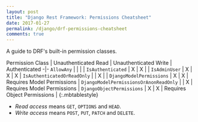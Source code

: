 ```yaml
---
layout: post
title: "Django Rest Framework: Permissions Cheatsheet"
date: 2017-01-27
permalink: /django/drf-permissions-cheatsheet
comments: true
---
```


A guide to DRF's built-in permission classes.

Permission Class                        | Unauthenticated Read | Unauthenticated Write | Authenticated
-|-
`AllowAny`                              |   |   |   |
`IsAuthenticated`                       | X | X |   |
`IsAdminUser`                           | X | X | X |
`IsAuthenticatedOrReadOnly`             |   | X |   |
`DjangoModelPermissions`                | X | X | Requires Model Permissions |
`DjangoModelPermissionsOrAnonReadOnly`  |   | X | Requires Model Permissions |
`DjangoObjectPermissions`               | X | X | Requires Object Permissions |
{:.mbtablestyle}

- *Read access* means `GET`, `OPTIONS` and `HEAD`.
- *Write access* means `POST`, `PUT`, `PATCH` and `DELETE`.
